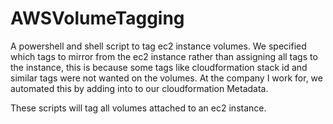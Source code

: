 # AWSVolumeTagging
A powershell and shell script to tag ec2 instance volumes. 
We specified which tags to mirror from the ec2 instance rather than assigning all tags to the instance, this is because some tags like cloudformation stack id and similar tags were not wanted on the volumes. 
At the company I work for, we automated this by adding into to our cloudformation Metadata.

These scripts will tag all volumes attached to an ec2 instance. 
